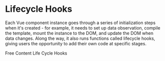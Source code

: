 # Lifecycle Hooks

Each Vue component instance goes through a series of initialization steps when it's created - for example, it needs to set up data observation, compile the template, mount the instance to the DOM, and update the DOM when data changes. Along the way, it also runs functions called lifecycle hooks, giving users the opportunity to add their own code at specific stages.

<ResourceGroupTitle>Free Content</ResourceGroupTitle>
<BadgeLink colorScheme='blue' badgeText='Official Docs' href='https://vuejs.org/guide/essentials/lifecycle.html'>Life Cycle Hooks</BadgeLink>
